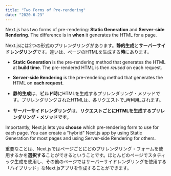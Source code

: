 ```yaml
---
title: "Two Forms of Pre-rendering"
date: "2020-6-23"
---
```


Next.js has two forms of pre-rendering: **Static Generation** and **Server-side Rendering**. The difference is in **when** it generates the HTML for a page.

Next.jsには2つの形式のプリレンダリングがあります。**静的生成**と**サーバーサイドレンダリング**です。違いは、ページのHTMLを生成する**時**にあります。

- **Static Generation** is the pre-rendering method that generates the HTML at **build time**. The pre-rendered HTML is then _reused_ on each request.
- **Server-side Rendering** is the pre-rendering method that generates the HTML on **each request**.

- **静的生成**は、**ビルド時**にHTMLを生成するプリレンダリング・メソッドです。プリレンダリングされたHTMLは、各リクエストで_再利用_されます。
- **サーバーサイドレンダリング**は、**リクエストごとにHTMLを生成するプリレンダリング・メソッドです**。

Importantly, Next.js lets you **choose** which pre-rendering form to use for each page. You can create a "hybrid" Next.js app by using Static Generation for most pages and using Server-side Rendering for others.

重要なことは、Next.jsではページごとにどのプリレンダリング・フォームを使用するかを**選択する**ことができるということです。ほとんどのページでスタティック生成を使用し、その他のページではサーバーサイドレンダリングを使用する「ハイブリッド」なNext.jsアプリを作成することができます。